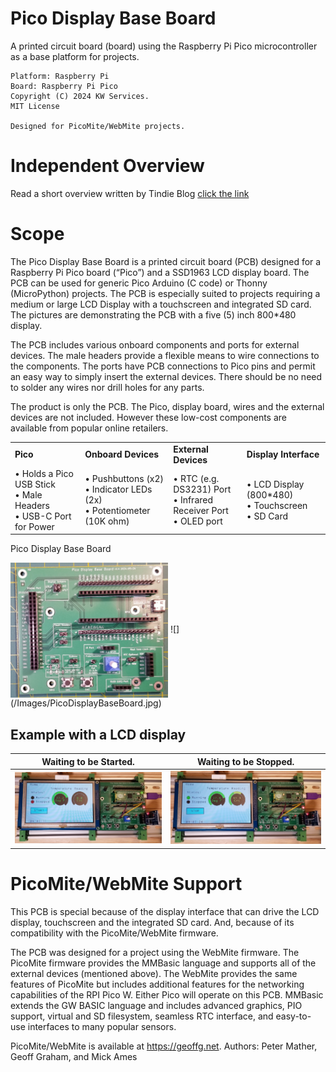 # Pico Display Base Board
 
A printed circuit board (board) using the Raspberry Pi Pico microcontroller as a base platform for projects.

```
Platform: Raspberry Pi
Board: Raspberry Pi Pico
Copyright (C) 2024 KW Services.
MIT License

Designed for PicoMite/WebMite projects.
```

# Independent Overview

Read a short overview written by Tindie Blog [click the link](https://blog.tindie.com/2024/06/pico-display-base-board/)

# Scope

The Pico Display Base Board is a printed circuit board (PCB) designed for a Raspberry Pi Pico board (“Pico”) and a SSD1963 LCD display board. The PCB can be used for generic Pico Arduino (C code) or Thonny (MicroPython) projects. The PCB is especially suited to projects requiring a medium or large LCD Display with a touchscreen and integrated SD card. The pictures are demonstrating the PCB with a five (5) inch 800*480 display.

The PCB includes various onboard components and ports for external devices. The male headers provide a flexible means to wire connections to the components. The ports have PCB connections to Pico pins and permit an easy way to simply insert the external devices. There should be no need to solder any wires nor drill holes for any parts.

The product is only the PCB. The Pico, display board, wires and the external devices are not included. However these low-cost components are available from popular online retailers.

<div align="left">
    <table >
    <tr>
        <td><b>Pico </b></td>
        <td><b>Onboard Devices</b></td>
        <td><b>External Devices</b></td>
        <td><b>Display Interface</b></td>
    </tr>
     <tr>
        <td>
        &#x2022; Holds a Pico USB Stick</br>
        &#x2022; Male Headers</br>
        &#x2022; USB-C Port for Power</br>
        </td>
        <td>
        &#x2022; Pushbuttons (x2)</br>
        &#x2022; Indicator LEDs (2x)</br>
        &#x2022; Potentiometer (10K ohm)</br>
        </td>
        <td>
        &#x2022; RTC (e.g. DS3231) Port</br>
        &#x2022; Infrared Receiver Port</br>
        &#x2022; OLED port</br>
        </td>
        <td>
        &#x2022; LCD Display (800*480)</br>
        &#x2022; Touchscreen</br>
        &#x2022; SD Card</br>
        </td>
     </tr>
    </table>
</div>

Pico Display Base Board

<img src="./Images/PicoDisplayBaseBoard.jpg" align="center" height="50%" width="50%" >
![](/Images/PicoDisplayBaseBoard.jpg)

## Example with a LCD display

| Waiting to be Started.    | Waiting to be Stopped. |
| -------- | ------- |
| ![](/Images/Reading_Stopped.jpg ) | ![](/Images/Reading_Started.jpg )|



# PicoMite/WebMite Support
This PCB is special because of the display interface that can drive the LCD display, touchscreen and the integrated SD card. And, because of its compatibility with the PicoMite/WebMite firmware.

The PCB was designed for a project using the WebMite firmware. The PicoMite firmware provides the MMBasic language and supports all of the external devices (mentioned above). The WebMite provides the same features of PicoMite but includes additional features for the networking capabilities of the RPI Pico W. Either Pico will operate on this PCB. MMBasic extends the GW BASIC language and includes advanced graphics, PIO support, virtual and SD filesystem, seamless RTC interface, and easy-to-use interfaces to many popular sensors.

PicoMite/WebMite is available at https://geoffg.net. Authors: Peter Mather, Geoff Graham, and Mick Ames